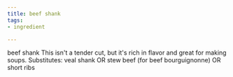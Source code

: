 ```yaml
---
title: beef shank
tags:
- ingredient

---
```

beef shank This isn't a tender cut, but it's rich in flavor and great for making soups. Substitutes: veal shank OR stew beef (for beef bourguignonne) OR short ribs
